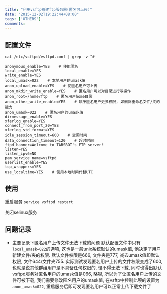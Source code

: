 ```yaml
---
title: "利用vsftp搭建ftp服务器(匿名可上传)"
date: "2015-12-02T19:22:44+08:00"
tags: ['OTHERS']
comments: 
---
```


## 配置文件
`cat /etc/vsftpd/vsftpd.conf | grep -v ^#`
```shell
anonymous_enable=YES    # 使能匿名
local_enable=YES
write_enable=YES
local_umask=022    # 本地用户的umask值
anon_upload_enable=YES    # 使匿名用户可上传
anon_mkdir_write_enable=YES    # 匿名用户可以对目录进行写操作
anon_root=/home/ftp    # 匿名用户home目录
anon_other_write_enable=YES    # 赋予匿名用户更多权限, 如删除重命名文件/夹的能力
anon_umask=022    # 匿名用户的umask值
dirmessage_enable=YES
xferlog_enable=YES
connect_from_port_20=YES
xferlog_std_format=YES
idle_session_timeout=600    # 空闲时间
data_connection_timeout=120    # 超时时间
ftpd_banner=Welcome to TARSBOT's FTP server!
listen=YES
listen_ipv6=NO
pam_service_name=vsftpd
userlist_enable=YES
tcp_wrappers=YES
use_localtime=YES    # 使用本地时间代替UTC
```

## 使用
重启服务
`service vsftpd restart`

关闭selinux服务

## 	问题记录

- 主要记录下匿名用户上传文件无法下载的问题
默认配置文件中只有`local_umask=022`的选项, 这也是一般unix系统默认的umask值, 他决定了用户新建文件/夹的权限. 默认文件权限是666, 文件夹是777, 减去umask值即默认权限, 文件644/文件夹755. 实际测试发现匿名用户上传的文件权限变成了600, 也就是说其他群组用户是不具备任何权限的, 怪不得无法下载, 同时也得出默认vsftpd服务对匿名用户的umask值是066, 略狠, 所以为了让匿名用户上传的文件可被下载, 我们需要修改匿名用户的umask值, 在vsftp中控制此项的设置为`anon_umask=022`, 重启服务后即可发现匿名用户可以正常上传下载文件了